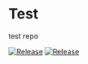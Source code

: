 # Test
test repo

[![Release](https://img.shields.io/github/v/release/0nary/Test?include_prereleases)](https://github.com/0nary/Test/releases/latest)
[![Release](https://img.shields.io/github/release-date/0nary/Test?color=blueviolet)](https://github.com/0nary/Test/releases/latest)



